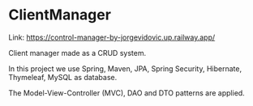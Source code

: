 # ClientManager

Link: https://control-manager-by-jorgevidovic.up.railway.app/

Client manager made as a CRUD system.

In this project we use Spring, Maven, JPA, Spring Security, Hibernate, Thymeleaf, MySQL as database.

The Model-View-Controller (MVC), DAO and DTO patterns are applied.
